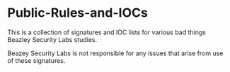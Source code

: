 # Public-Rules-and-IOCs

This is a collection of signatures and IOC lists for various bad things Beazley Security Labs studies.

Beazey Security Labs is not responsible for any issues that arise from use of these signatures.
